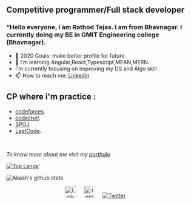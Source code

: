 ## Competitive programmer/Full stack developer
### <p>“Hello everyone, I am Rathod Tejas. I am from Bhavnagar. I currently doing my BE in GMIT Engineering college (Bhavnagar).</p>
- 🥅 2020 Goals: make better profile for future
- 🌱 I’m learning Angular,React,Typescript,MEAN,MERN.
- I'm currently focusing on improving my DS and Algo skill
- 📫 How to reach me:  [Linkedin](https://www.linkedin.com/in/rathod-tejas-317b3a1aa/) 

## CP where i'm practice :
- [codeforces](https://codeforces.com/profile/Rtejas "codeforces profile").
- [codechef](https://www.codechef.com/users/rathodtejas "codechef profile").
- [SPOJ](https://www.spoj.com/myaccount/ "spoj profile").
- [LeetCode](https://leetcode.com/tejas281/ "Leetcode profile").
<br />


*To know more about me visit my [portfolio](https://github.com/Tejas281)*



 [![Top Langs](https://github-readme-stats.vercel.app/api/top-langs/?username=Akash52&layout=compact&show_icons=true&theme=radical)](https://github.com/Akash52/github-readme-stats)'


 </p>
 
 ![Akash's github stats](https://github-readme-stats.vercel.app/api?username=Akash52&show_icons=true&theme=radical)
 


<p align="center">
  <a href="https://www.linkedin.com/in/rathod-tejas-317b3a1aa/"><img src="https://cdn.jsdelivr.net/npm/simple-icons@v3/icons/linkedin.svg" width="30px" alt="LinkedIn"></a> &nbsp; &nbsp;
  <a href="https://www.instagram.com/coding.7.7.7/"><img src="" width="30px" alt="Instagram"></a> &nbsp; &nbsp;
  <a href="https://twitter.com/ac8572611"><img src="" alt="Twitter"></a> &nbsp; &nbsp;
  <a href="ac8572611@gmail.com"><img src=""></a> &nbsp; &nbsp;
  </p>
  </p>
